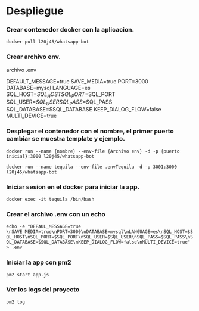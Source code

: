 # Despliegue

### Crear contenedor docker con la aplicacion.

`docker pull l20j45/whatsapp-bot`

### Crear archivo env.
archivo .env

DEFAULT_MESSAGE=true
SAVE_MEDIA=true
PORT=3000
DATABASE=mysql
LANGUAGE=es
SQL_HOST=$SQL_HOST
SQL_PORT=$SQL_PORT
SQL_USER=$SQL_USER
SQL_PASS=$SQL_PASS
SQL_DATABASE=$SQL_DATABASE
KEEP_DIALOG_FLOW=false
MULTI_DEVICE=true


### Desplegar el contenedor con el nombre, el primer puerto cambiar se muestra template y ejemplo.
`docker run --name {nombre} --env-file {Archivo env} -d -p {puerto inicial}:3000 l20j45/whatsapp-bot`

`docker run --name tequila --env-file .envTequila -d -p 3001:3000 l20j45/whatsapp-bot`

### Iniciar sesion en el docker para iniciar la app.
`docker exec -it tequila /bin/bash`

### Crear el archivo .env con un echo
`echo -e "DEFAUL_MESSAGE=true \nSAVE_MEDIA=true\nPORT=3000\nDATABASE=mysql\nLANGUAGE=es\nSQL_HOST=$SQL_HOST\nSQL_PORT=$SQL_PORT\nSQL_USER=$SQL_USER\nSQL_PASS=$SQL_PASS\nSQL_DATABASE=$SQL_DATABASE\nKEEP_DIALOG_FLOW=false\nMULTI_DEVICE=true" > .env`

### Iniciar la app con pm2
`pm2 start app.js`

### Ver los logs del proyecto
`pm2 log`
